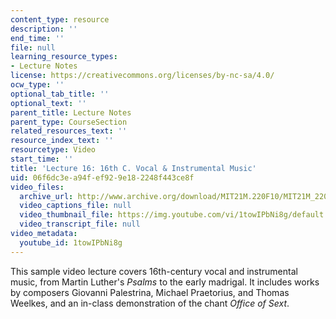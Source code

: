 ```yaml
---
content_type: resource
description: ''
end_time: ''
file: null
learning_resource_types:
- Lecture Notes
license: https://creativecommons.org/licenses/by-nc-sa/4.0/
ocw_type: ''
optional_tab_title: ''
optional_text: ''
parent_title: Lecture Notes
parent_type: CourseSection
related_resources_text: ''
resource_index_text: ''
resourcetype: Video
start_time: ''
title: 'Lecture 16: 16th C. Vocal & Instrumental Music'
uid: 06f6dc3e-a94f-ef92-9e18-2248f443ce8f
video_files:
  archive_url: http://www.archive.org/download/MIT21M.220F10/MIT21M_220F10lec16_300k.mp4
  video_captions_file: null
  video_thumbnail_file: https://img.youtube.com/vi/1towIPbNi8g/default.jpg
  video_transcript_file: null
video_metadata:
  youtube_id: 1towIPbNi8g
---
```


This sample video lecture covers 16th-century vocal and instrumental music, from Martin Luther's _Psalms_ to the early madrigal. It includes works by composers Giovanni Palestrina, Michael Praetorius, and Thomas Weelkes, and an in-class demonstration of the chant _Office of Sext_.

